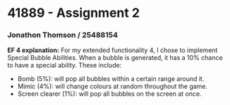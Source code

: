 # 41889 - Assignment 2
### Jonathon Thomson / 25488154
**EF 4 explanation:** For my extended functionality 4, I chose to implement Special Bubble Abilities. When a bubble is generated, it has a 10% chance to have a special ability. These include:
- Bomb (5%): will pop all bubbles within a certain range around it.
- Mimic (4%): will change colours at random throughout the game.
- Screen clearer (1%): will pop all bubbles on the screen at once.

